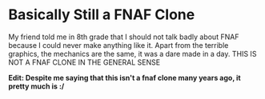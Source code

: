 # Basically Still a FNAF Clone
My friend told me in 8th grade that I should not talk badly about FNAF because I could never make anything like it. Apart from the terrible graphics, the mechanics are the same, it was a dare made in a day.
THIS IS NOT A FNAF CLONE IN THE GENERAL SENSE

<b>Edit: Despite me saying that this isn't a fnaf clone many years ago, it pretty much is :/</b>
